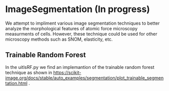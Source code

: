 # ImageSegmentation (In progress)

We attempt to impliment various image segmentation techniques to better analyze the morphological features of atomic force microscopy measurments of cells. However, these technique could be used for other microscopy methods such as SNOM, elasticity, etc.

## Trainable Random Forest
In the uitlsRF.py we find an implemantion of  the trainable random forest technique as shown in https://scikit-image.org/docs/stable/auto_examples/segmentation/plot_trainable_segmentation.html .
